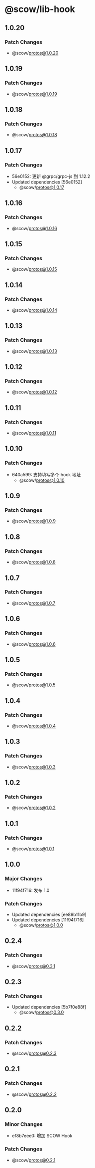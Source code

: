 # @scow/lib-hook

## 1.0.20

### Patch Changes

- @scow/protos@1.0.20

## 1.0.19

### Patch Changes

- @scow/protos@1.0.19

## 1.0.18

### Patch Changes

- @scow/protos@1.0.18

## 1.0.17

### Patch Changes

- 56e0152: 更新 @grpc/grpc-js 到 1.12.2
- Updated dependencies [56e0152]
  - @scow/protos@1.0.17

## 1.0.16

### Patch Changes

- @scow/protos@1.0.16

## 1.0.15

### Patch Changes

- @scow/protos@1.0.15

## 1.0.14

### Patch Changes

- @scow/protos@1.0.14

## 1.0.13

### Patch Changes

- @scow/protos@1.0.13

## 1.0.12

### Patch Changes

- @scow/protos@1.0.12

## 1.0.11

### Patch Changes

- @scow/protos@1.0.11

## 1.0.10

### Patch Changes

- 640a599: 支持填写多个 hook 地址
  - @scow/protos@1.0.10

## 1.0.9

### Patch Changes

- @scow/protos@1.0.9

## 1.0.8

### Patch Changes

- @scow/protos@1.0.8

## 1.0.7

### Patch Changes

- @scow/protos@1.0.7

## 1.0.6

### Patch Changes

- @scow/protos@1.0.6

## 1.0.5

### Patch Changes

- @scow/protos@1.0.5

## 1.0.4

### Patch Changes

- @scow/protos@1.0.4

## 1.0.3

### Patch Changes

- @scow/protos@1.0.3

## 1.0.2

### Patch Changes

- @scow/protos@1.0.2

## 1.0.1

### Patch Changes

- @scow/protos@1.0.1

## 1.0.0

### Major Changes

- 11f94f716: 发布 1.0

### Patch Changes

- Updated dependencies [ee89b11b9]
- Updated dependencies [11f94f716]
  - @scow/protos@1.0.0

## 0.2.4

### Patch Changes

- @scow/protos@0.3.1

## 0.2.3

### Patch Changes

- Updated dependencies [5b7f0e88f]
  - @scow/protos@0.3.0

## 0.2.2

### Patch Changes

- @scow/protos@0.2.3

## 0.2.1

### Patch Changes

- @scow/protos@0.2.2

## 0.2.0

### Minor Changes

- ef8b7eee0: 增加 SCOW Hook

### Patch Changes

- @scow/protos@0.2.1
